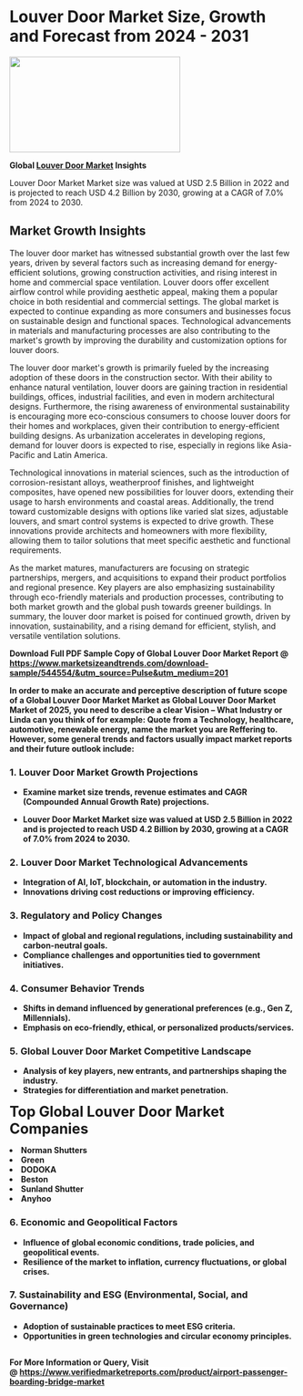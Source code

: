 <H1>Louver Door Market Size, Growth and Forecast from 2024 - 2031</H1><img class="aligncenter size-medium wp-image-584254" src="https://thirdeyenews.in/wp-content/uploads/2024/09/Global-Market-Research-300x168.jpeg" alt="" width="300" height="168" /><p><strong>Global&nbsp;<a href="https://www.marketsizeandtrends.com/download-sample/544554/&amp;utm_source=Pulse&amp;utm_medium=201">Louver Door Market</a> Insights</strong></p><p>Louver Door Market Market size was valued at USD 2.5 Billion in 2022 and is projected to reach USD 4.2 Billion by 2030, growing at a CAGR of 7.0% from 2024 to 2030.</p><p><h2>Market Growth Insights</h2> <p>The louver door market has witnessed substantial growth over the last few years, driven by several factors such as increasing demand for energy-efficient solutions, growing construction activities, and rising interest in home and commercial space ventilation. Louver doors offer excellent airflow control while providing aesthetic appeal, making them a popular choice in both residential and commercial settings. The global market is expected to continue expanding as more consumers and businesses focus on sustainable design and functional spaces. Technological advancements in materials and manufacturing processes are also contributing to the market's growth by improving the durability and customization options for louver doors.</p> <p><strong></strong></p> <p>The louver door market's growth is primarily fueled by the increasing adoption of these doors in the construction sector. With their ability to enhance natural ventilation, louver doors are gaining traction in residential buildings, offices, industrial facilities, and even in modern architectural designs. Furthermore, the rising awareness of environmental sustainability is encouraging more eco-conscious consumers to choose louver doors for their homes and workplaces, given their contribution to energy-efficient building designs. As urbanization accelerates in developing regions, demand for louver doors is expected to rise, especially in regions like Asia-Pacific and Latin America.</p> <p>Technological innovations in material sciences, such as the introduction of corrosion-resistant alloys, weatherproof finishes, and lightweight composites, have opened new possibilities for louver doors, extending their usage to harsh environments and coastal areas. Additionally, the trend toward customizable designs with options like varied slat sizes, adjustable louvers, and smart control systems is expected to drive growth. These innovations provide architects and homeowners with more flexibility, allowing them to tailor solutions that meet specific aesthetic and functional requirements.</p> <p>As the market matures, manufacturers are focusing on strategic partnerships, mergers, and acquisitions to expand their product portfolios and regional presence. Key players are also emphasizing sustainability through eco-friendly materials and production processes, contributing to both market growth and the global push towards greener buildings. In summary, the louver door market is poised for continued growth, driven by innovation, sustainability, and a rising demand for efficient, stylish, and versatile ventilation solutions.</p> <p><strong></p><p><span class=""><strong>Download Full PDF Sample Copy of Global Louver Door Market Report</strong> @ <a href="https://www.marketsizeandtrends.com/download-sample/544554/&amp;utm_source=Pulse&amp;utm_medium=201" target="_blank">https://www.marketsizeandtrends.com/download-sample/544554/&amp;utm_source=Pulse&amp;utm_medium=201</a></span></p><p>In order to make an accurate and perceptive description of future scope of a Global&nbsp;Louver Door Market Market as Global&nbsp;Louver Door Market Market of 2025, you need to describe a clear Vision &ndash; What Industry or Linda can you think of for example: Quote from a Technology, healthcare, automotive, renewable energy, name the market you are Reffering to. However, some general trends and factors usually impact market reports and their future outlook include:</p><h3>1.&nbsp;<strong>Louver Door Market Growth Projections</strong></h3><ul><li>Examine market size trends, revenue estimates and CAGR (Compounded Annual Growth Rate) projections.</li><li><p>Louver Door Market Market size was valued at USD 2.5 Billion in 2022 and is projected to reach USD 4.2 Billion by 2030, growing at a CAGR of 7.0% from 2024 to 2030.</p></li></ul><h3>2.&nbsp;<strong>Louver Door Market Technological Advancements</strong></h3><ul><li>Integration of AI, IoT, blockchain, or automation in the industry.</li><li>Innovations driving cost reductions or improving efficiency.</li></ul><h3>3.&nbsp;<strong>Regulatory and Policy Changes</strong></h3><ul><li>Impact of global and regional regulations, including sustainability and carbon-neutral goals.</li><li>Compliance challenges and opportunities tied to government initiatives.</li></ul><h3>4.&nbsp;<strong>Consumer Behavior Trends</strong></h3><ul><li>Shifts in demand influenced by generational preferences (e.g., Gen Z, Millennials).</li><li>Emphasis on eco-friendly, ethical, or personalized products/services.</li></ul><h3>5.&nbsp;<strong>Global Louver Door Market Competitive Landscape</strong></h3><ul><li>Analysis of key players, new entrants, and partnerships shaping the industry.</li><li>Strategies for differentiation and market penetration.</li></ul><p data-pm-slice="1 1 []"><span style="color: inherit; font-family: inherit; font-size: 25px;">Top Global Louver Door Market Companies</span></p><div class="" data-test-id=""><p><li>Norman Shutters</li><li> Green</li><li> DODOKA</li><li> Beston</li><li> Sunland Shutter</li><li> Anyhoo</li></p></div><h3>6.&nbsp;<strong>Economic and Geopolitical Factors</strong></h3><ul><li>Influence of global economic conditions, trade policies, and geopolitical events.</li><li>Resilience of the market to inflation, currency fluctuations, or global crises.</li></ul><h3>7.&nbsp;<strong>Sustainability and ESG (Environmental, Social, and Governance)</strong></h3><ul><li>Adoption of sustainable practices to meet ESG criteria.</li><li>Opportunities in green technologies and circular economy principles.</li></ul><h2><strong style="font-size: 14px;">For More Information or Query, Visit @&nbsp;</strong><a style="background-color: #ffffff; font-size: 14px;" href="https://www.marketsizeandtrends.com/report/louver-door-market/" target="_blank">https://www.verifiedmarketreports.com/product/airport-passenger-boarding-bridge-market</a></h2>
